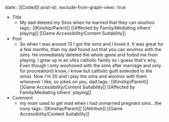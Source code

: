state:: [[Coded]]
post-id::
exclude-from-graph-view:: true

- Title
  - My dad deleted my Sims when he learned that they can woohoo
    tags:: [[Kinship/Parent]] [[Affected by Family/Mediating others' playing]] [[Game Accessibility/Content Suitability]]
- Post
  - So when I was around 13 I got the sims and I loved it. It was great for a few months, than my dad found out that you can woohoo with the sims. He immediately deleted the whole game and forbid me from playing. I grew up in an ultra catholic family so i guess that's why. Even though I only woohooed with the sims after marriage and only for procreation(i know, i know but catholic guilt extended to the sims). Now i'm 20 and i play the sims and woohoo with them whenever i like, so jokes on you, dad
    tags:: [[Kinship/Parent]] [[Game Accessibility/Content Suitability]] [[Affected by Family/Mediating others' playing]]
- Comment
  - my mom used to get mad when i had unmarried pregnant sims...the irony
    tags:: [[Kinship/Parent]] [[Attrition]] [[Game Accessibility/Content Suitability]]
